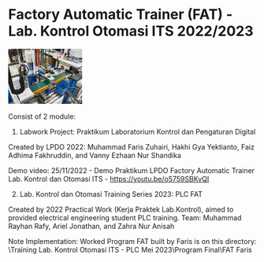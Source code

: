 # Factory Automatic Trainer (FAT) - Lab. Kontrol Otomasi ITS 2022/2023

<img src="Foto FAT.jpg" alt="drawing" width="150"/>

Consist of 2 module:
1. Labwork Project: Praktikum Laboratorium Kontrol dan Pengaturan Digital

Created by LPDO 2022: Muhammad Faris Zuhairi, Hakhi Gya Yektianto, Faiz Adhima Fakhruddin, and Vanny Ezhaan Nur Shandika

Demo video: 25/11/2022 - Demo Praktikum LPDO Factory Automatic Trainer Lab. Kontrol dan Otomasi ITS - https://youtu.be/o5759SBKvQI


2. Lab. Kontrol dan Otomasi Training Series 2023: PLC FAT 

Created by 2022 Practical Work (Kerja Praktek Lab.Kontrol), aimed to provided electrical engineering student PLC training.
Team: Muhammad Rayhan Rafy, Ariel Jonathan, and Zahra Nur Anisah

Note Implementation: Worked Program FAT built by Faris is on this directory: \Training Lab. Kontrol Otomasi ITS - PLC Mei 2023\Program Final\FAT Faris